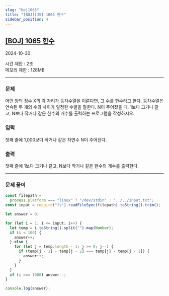 ```yaml
---
slug: "boj1065"
title: "[BOJ][JS] 1065 한수"
sidebar_position: 4
---
```


## [[BOJ] 1065 한수](https://www.acmicpc.net/problem/1065)

2024-10-30

시간 제한 : 2초  
메모리 제한 : 128MB

---

### 문제

어떤 양의 정수 X의 각 자리가 등차수열을 이룬다면, 그 수를 한수라고 한다. 등차수열은 연속된 두 개의 수의 차이가 일정한 수열을 말한다. N이 주어졌을 때, 1보다 크거나 같고, N보다 작거나 같은 한수의 개수를 출력하는 프로그램을 작성하시오.

### 입력

첫째 줄에 1,000보다 작거나 같은 자연수 N이 주어진다.

### 출력

첫째 줄에 1보다 크거나 같고, N보다 작거나 같은 한수의 개수를 출력한다.

---

### 문제 풀이

```js
const filepath =
  process.platform === "linux" ? "/dev/stdin" : "../../input.txt";
const input = require("fs").readFileSync(filepath).toString().trim();

let answer = 0;

for (let i = 1; i <= input; i++) {
  let temp = i.toString().split("").map(Number);
  if (i < 100) {
    answer++;
  } else {
    for (let j = temp.length - 1; j >= 0; j--) {
      if (temp[j - 1] - temp[j - 2] === temp[j] - temp[j - 1]) {
        answer++;
      }
    }
  }
  if (i === 1000) answer--;
}

console.log(answer);
```
